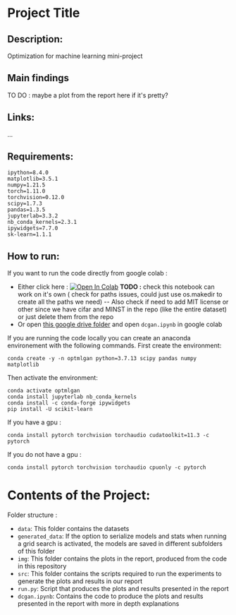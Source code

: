 # Project Title

## Description:

Optimization for machine learning mini-project

## Main findings

TO DO : maybe a plot from the report here if it's pretty?

## Links:

...

## Requirements:

```
ipython=8.4.0
matplotlib=3.5.1
numpy=1.21.5
torch=1.11.0
torchvision=0.12.0
scipy=1.7.3
pandas=1.3.5
jupyterlab=3.3.2
nb_conda_kernels=2.3.1
ipywidgets=7.7.0
sk-learn=1.1.1
```

## How to run:

If you want to run the code directly from google colab :

- Either click here : <a href="https://colab.research.google.com/github/TheodorSergeev/optml_gan/blob/main/dcgan.ipynb" target="_parent"><img src="https://colab.research.google.com/assets/colab-badge.svg" alt="Open In Colab"/></a> **TODO :** check this notebook can work on it's own ( check for paths issues, could just use os.makedir to create all the paths we need) -- Also check if need to add MIT license or other since we have cifar and MINST in the repo (like the entire dataset) or just delete them from the repo
- Or open [this google drive folder](https://drive.google.com/drive/folders/17c7PySAorwY0P0VVEdMLnEwskU3yQMyT?usp=sharing)
 and open `dcgan.ipynb` in google colab



If you are running the code locally you can create an anaconda environement with the following commands. First create the environment:

```
conda create -y -n optmlgan python=3.7.13 scipy pandas numpy matplotlib
```

Then activate the environment:

```
conda activate optmlgan
conda install jupyterlab nb_conda_kernels
conda install -c conda-forge ipywidgets
pip install -U scikit-learn
```

If you have a gpu :

```
conda install pytorch torchvision torchaudio cudatoolkit=11.3 -c pytorch
```

If you do not have a gpu :

```
conda install pytorch torchvision torchaudio cpuonly -c pytorch
```

# Contents of the Project:

Folder structure :

- `data`: This folder contains the datasets
- `generated_data`: If the option to serialize models and stats when running a grid search is activated, the models are saved in different subfolders of this folder
- `img`: This folder contains the plots in the report, produced from the code in this repository
- `src`: This folder contains the scripts required to run the experiments to generate the plots and results in our report
- `run.py`: Script that produces the plots and results presented in the report 
- `dcgan.ipynb`: Contains the code to produce the plots and results presented in the report with more in depth explanations
